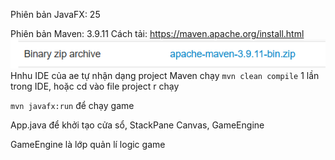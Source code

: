 Phiên bản JavaFX: 25

Phiên bản Maven: 3.9.11
Cách tải: https://maven.apache.org/install.html
![tải cnay (windows)](image.png)
Hnhu IDE của ae tự nhận dạng project Maven
chạy `mvn clean compile` 1 lần trong IDE, hoặc cd vào file project r chạy

`mvn javafx:run` để chạy game

App.java để khởi tạo cửa sổ, StackPane Canvas, GameEngine

GameEngine là lớp quản lí logic game
